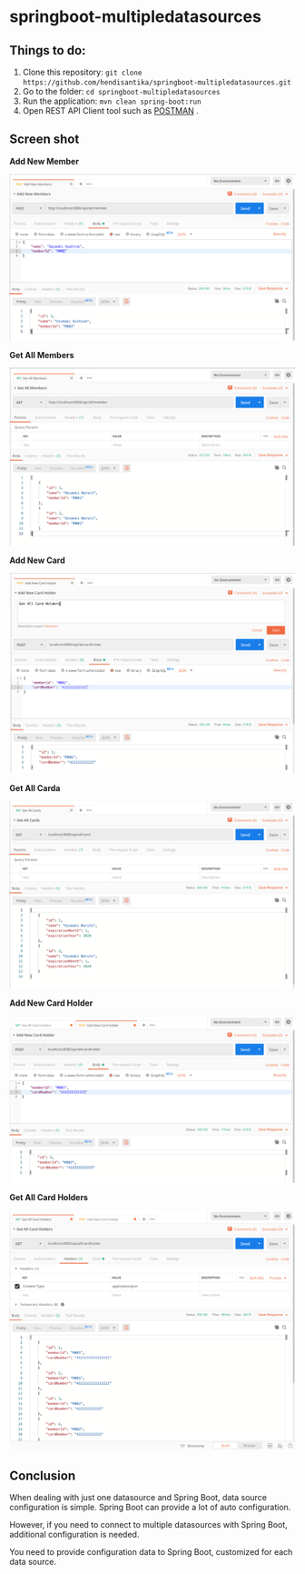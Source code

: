 # springboot-multipledatasources

## Things to do:
1. Clone this repository: `git clone https://github.com/hendisantika/springboot-multipledatasources.git`
2. Go to the folder: `cd springboot-multipledatasources`
3. Run the application: `mvn clean spring-boot:run`
4. Open REST API Client tool such as [POSTMAN](https://www.getpostman.com/) .

## Screen shot

**Add New Member**

![Add New Member](img/newMember.png "Add New Member")

**Get All Members**

![Get All Members](img/allMembers.png "Get All Members")

**Add New Card**

![Add New Card](img/newCard.png "Add New Card")

**Get All Carda**

![Get All Card](img/allCards.png "Get All Card")

**Add New Card Holder**

![Add New Card Holder](img/newCardHolder.png "Add New Card Holder")

**Get All Card Holders**

![Get All Card Holders](img/allCardHolders.png "Get All Card Holders")

## Conclusion
When dealing with just one datasource and Spring Boot, data source configuration is simple. Spring Boot can provide a lot of auto configuration.

However, if you need to connect to multiple datasources with Spring Boot, additional configuration is needed.

You need to provide configuration data to Spring Boot, customized for each data source.
